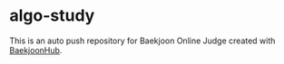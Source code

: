 # algo-study
This is an auto push repository for Baekjoon Online Judge created with [BaekjoonHub](https://github.com/BaekjoonHub/BaekjoonHub).
